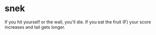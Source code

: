 # snek
If you hit yourself or the wall, you'll die. If you eat the fruit (F) your score increases and tail gets longer.
